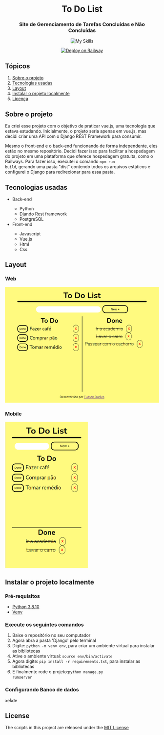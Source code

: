 <h1 align="center">To Do List</h1>

<h3 align="center">Site de Gerenciamento de Tarefas Concluídas e Não Concluídas</h3> 
<div align="center">

![My Skills](https://skills.thijs.gg/icons?i=python,django,vue,html,js,css)

</div>

<div align="center">

[![Deploy on Railway](https://railway.app/button.svg)](https://todolisteudson.up.railway.app/)

</div>

## Tópicos

1. [Sobre o projeto](#sobre-o-projeto)
2. [Tecnologias usadas](#tecnologias-usadas)
3. [Layout](#layout)
4. [Instalar o projeto localmente](#instalar-o-projeto-localmente)
5. [Licença](#license)

## Sobre o projeto

Eu criei esse projeto com o objetivo de praticar vue.js, uma tecnologia que estava estudando. Inicialmente, o projeto seria apenas em vue.js, mas decidi criar uma API com o Django REST Framework para consumir.

Mesmo o front-end e o back-end funcionando de forma independente, eles estão no mesmo repositório. Decidi fazer isso para facilitar a hospedagem do projeto em uma plataforma que oferece hospedagem gratuita, como o Railways. Para fazer isso, executei o comando <code>npm run build</code>, gerando uma pasta "dist" contendo todos os arquivos estáticos e configurei o Django para redirecionar para essa pasta.

## Tecnologias usadas

<ul>
  <li>Back-end</li>
  
   <ul>
      <li>Python</li>
      <li>Djando Rest framework</li>
      <li>PostgreSQL</li>
   </ul>
   
  <li>Front-end</li>
  
  <ul>
      <li>Javascript</li>
      <li>Vue.js</li>
      <li>Html</li>
      <li>Css</li>
  </ul>
  
</ul> 

## Layout

### Web

<img src="https://github.com/SobrancelhaDoDragao/To_Do_List/blob/main/Web.png">

### Mobile

<img src="https://github.com/SobrancelhaDoDragao/To_Do_List/blob/main/mobile.png">

## Instalar o projeto localmente

### Pré-requisitos

- [Python 3.8.10](https://www.python.org/downloads/)
- [Venv](https://docs.python.org/pt-br/3/library/venv.html)

### Execute os seguintes comandos

1. Baixe o repositório no seu computador
2. Agora abra a pasta 'Django' pelo terminal
3. Digite: <code>python -m venv env</code>, para criar um ambiente virtual para instalar as bibliotecas
4. Ative o ambiente virtual: <code>source env/bin/activate</code>
5. Agora digite: <code>pip install -r requirements.txt</code>, para instalar as bibliotecas
6. E finalmente rode o projeto:<code>python manage.py runserver</code>

### Configurando Banco de dados
xeḱde

## License

The scripts in this project are released under the [MIT License](./LICENSE.md) 
